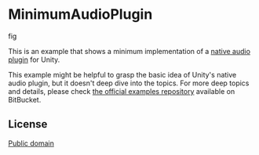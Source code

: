 MinimumAudioPlugin
==================

fig

This is an example that shows a minimum implementation of a [native audio
plugin] for Unity.

This example might be helpful to grasp the basic idea of Unity's native audio
plugin, but it doesn't deep dive into the topics. For more deep topics and
details, please check [the official examples repository] available on BitBucket.

[native audio plugin]: https://docs.unity3d.com/Manual/AudioMixerNativeAudioPlugin.html
[the official examples repository]: https://bitbucket.org/Unity-Technologies/nativeaudioplugins

License
-------

[Public domain](https://unlicense.org)
